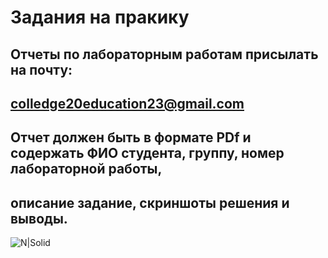 # Задания на пракику
## Отчеты по лабораторным работам присылать на почту:
## colledge20education23@gmail.com
## Отчет должен быть в формате PDf и содержать ФИО студента, группу, номер лабораторной работы,
## описание задание, скриншоты решения и выводы.
![N|Solid](https://itsecforu.ru/wp-content/uploads/2017/07/linux-secure.jpg)


